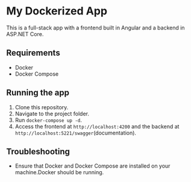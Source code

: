 # My Dockerized App

This is a full-stack app with a frontend built in Angular and a backend in ASP.NET Core.

## Requirements
- Docker
- Docker Compose

## Running the app

1. Clone this repository.
2. Navigate to the project folder.
3. Run `docker-compose up -d`.
4. Access the frontend at `http://localhost:4200` and the backend at `http://localhost:5221/swagger`(documentation).

## Troubleshooting

- Ensure that Docker and Docker Compose are installed on your machine.Docker should be running.
